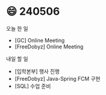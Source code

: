 # 😄 240506

오늘 한 일

* \[GC] Online Meeting
* \[FreeDobyz] Online Meeting

내일 할 일

* \[입학본부] 행사 진행
* \[FreeDobyz] Java-Spring FCM 구현
* \[SQL] 수업 준비
